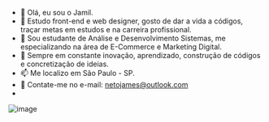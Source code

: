 - 👋 Olá, eu sou o Jamil.
- 👀 Estudo front-end e web designer, gosto de dar a vida a códigos, traçar metas em estudos e na carreira profissional.
- 🌱 Sou estudante de Análise e Desenvolvimento Sistemas, me especializando na área de E-Commerce e Marketing Digital.
- 💞️ Sempre em constante inovação, aprendizado, construção de códigos e concretização de ideias.
- 📫 Me localizo em São Paulo - SP.
- 📧 Contate-me no e-mail: netojames@outlook.com
- 
![image](https://user-images.githubusercontent.com/94498346/142095485-effe98fc-a6e2-408f-aba0-289dda13e5b1.png)
